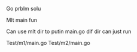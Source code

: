 Go prblm solu


Mlt main fun


Can use mlt dir to putin main.go   dif dir can just run



Test/m1/main.go
Test/m2/main.go

